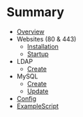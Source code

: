# Summary

* [Overview](README.md)
* Websites (80 & 443)
  * [Installation](createNginxReverseProxyContainer.sh.md)
  * [Startup](start.sh.md)
* LDAP
  * [Create](ldap/createSlapdContainer.sh.md)
* MySQL
  * [Create](createMySQLContainer.sh.md)
  * [Update](updateMysqlDocker.sh.md)
* [Config](config.cfg.md)
* [ExampleScript](ExampleScript.sh.md)
